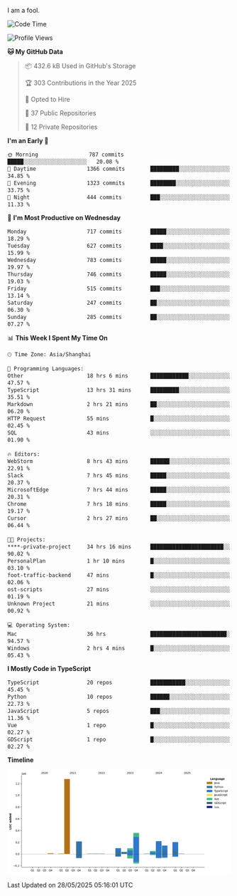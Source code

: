 I am a fool.

<!--START_SECTION:waka-->
![Code Time](http://img.shields.io/badge/Code%20Time-3%2C079%20hrs%2026%20mins-blue)

![Profile Views](http://img.shields.io/badge/Profile%20Views-4-blue)

**🐱 My GitHub Data** 

> 📦 432.6 kB Used in GitHub's Storage 
 > 
> 🏆 303 Contributions in the Year 2025
 > 
> 💼 Opted to Hire
 > 
> 📜 37 Public Repositories 
 > 
> 🔑 12 Private Repositories 
 > 
**I'm an Early 🐤** 

```text
🌞 Morning                787 commits         █████░░░░░░░░░░░░░░░░░░░░   20.08 % 
🌆 Daytime                1366 commits        █████████░░░░░░░░░░░░░░░░   34.85 % 
🌃 Evening                1323 commits        ████████░░░░░░░░░░░░░░░░░   33.75 % 
🌙 Night                  444 commits         ███░░░░░░░░░░░░░░░░░░░░░░   11.33 % 
```
📅 **I'm Most Productive on Wednesday** 

```text
Monday                   717 commits         █████░░░░░░░░░░░░░░░░░░░░   18.29 % 
Tuesday                  627 commits         ████░░░░░░░░░░░░░░░░░░░░░   15.99 % 
Wednesday                783 commits         █████░░░░░░░░░░░░░░░░░░░░   19.97 % 
Thursday                 746 commits         █████░░░░░░░░░░░░░░░░░░░░   19.03 % 
Friday                   515 commits         ███░░░░░░░░░░░░░░░░░░░░░░   13.14 % 
Saturday                 247 commits         ██░░░░░░░░░░░░░░░░░░░░░░░   06.30 % 
Sunday                   285 commits         ██░░░░░░░░░░░░░░░░░░░░░░░   07.27 % 
```


📊 **This Week I Spent My Time On** 

```text
🕑︎ Time Zone: Asia/Shanghai

💬 Programming Languages: 
Other                    18 hrs 6 mins       ████████████░░░░░░░░░░░░░   47.57 % 
TypeScript               13 hrs 31 mins      █████████░░░░░░░░░░░░░░░░   35.51 % 
Markdown                 2 hrs 21 mins       ██░░░░░░░░░░░░░░░░░░░░░░░   06.20 % 
HTTP Request             55 mins             █░░░░░░░░░░░░░░░░░░░░░░░░   02.45 % 
SQL                      43 mins             ░░░░░░░░░░░░░░░░░░░░░░░░░   01.90 % 

🔥 Editors: 
WebStorm                 8 hrs 43 mins       ██████░░░░░░░░░░░░░░░░░░░   22.91 % 
Slack                    7 hrs 45 mins       █████░░░░░░░░░░░░░░░░░░░░   20.37 % 
MicrosoftEdge            7 hrs 44 mins       █████░░░░░░░░░░░░░░░░░░░░   20.31 % 
Chrome                   7 hrs 18 mins       █████░░░░░░░░░░░░░░░░░░░░   19.17 % 
Cursor                   2 hrs 27 mins       ██░░░░░░░░░░░░░░░░░░░░░░░   06.44 % 

🐱‍💻 Projects: 
****-private-project     34 hrs 16 mins      ███████████████████████░░   90.02 % 
PersonalPlan             1 hr 10 mins        █░░░░░░░░░░░░░░░░░░░░░░░░   03.10 % 
foot-traffic-backend     47 mins             █░░░░░░░░░░░░░░░░░░░░░░░░   02.06 % 
ost-scripts              27 mins             ░░░░░░░░░░░░░░░░░░░░░░░░░   01.19 % 
Unknown Project          21 mins             ░░░░░░░░░░░░░░░░░░░░░░░░░   00.92 % 

💻 Operating System: 
Mac                      36 hrs              ████████████████████████░   94.57 % 
Windows                  2 hrs 4 mins        █░░░░░░░░░░░░░░░░░░░░░░░░   05.43 % 
```

**I Mostly Code in TypeScript** 

```text
TypeScript               20 repos            ███████████░░░░░░░░░░░░░░   45.45 % 
Python                   10 repos            ██████░░░░░░░░░░░░░░░░░░░   22.73 % 
JavaScript               5 repos             ███░░░░░░░░░░░░░░░░░░░░░░   11.36 % 
Vue                      1 repo              █░░░░░░░░░░░░░░░░░░░░░░░░   02.27 % 
GDScript                 1 repo              █░░░░░░░░░░░░░░░░░░░░░░░░   02.27 % 
```



**Timeline**

![Lines of Code chart](https://raw.githubusercontent.com/VeejaLiu/VeejaLiu/master/assets/bar_graph.png)


 Last Updated on 28/05/2025 05:16:01 UTC
<!--END_SECTION:waka-->
